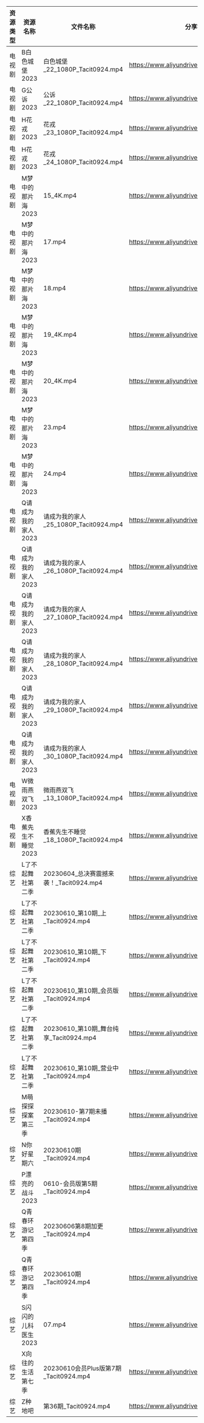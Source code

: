 | 资源类型 | 资源名称         | 文件名称                             | 分享链接                                      | 更新时间       |
| ---- | ------------ | -------------------------------- | ----------------------------------------- | ---------- |
| 电视剧  | B白色城堡2023    | 白色城堡_22_1080P_Tacit0924.mp4      | https://www.aliyundrive.com/s/RaWxk24QWV6 | 2023-06-11 |
| 电视剧  | G公诉2023      | 公诉_22_1080P_Tacit0924.mp4        | https://www.aliyundrive.com/s/SKq7GkiMEWX | 2023-06-11 |
| 电视剧  | H花戎2023      | 花戎_23_1080P_Tacit0924.mp4        | https://www.aliyundrive.com/s/DsKqmGre9hn | 2023-06-11 |
| 电视剧  | H花戎2023      | 花戎_24_1080P_Tacit0924.mp4        | https://www.aliyundrive.com/s/DsKqmGre9hn | 2023-06-11 |
| 电视剧  | M梦中的那片海2023  | 15_4K.mp4                        | https://www.aliyundrive.com/s/FuXhJiJpMjf | 2023-06-11 |
| 电视剧  | M梦中的那片海2023  | 17.mp4                           | https://www.aliyundrive.com/s/FuXhJiJpMjf | 2023-06-11 |
| 电视剧  | M梦中的那片海2023  | 18.mp4                           | https://www.aliyundrive.com/s/FuXhJiJpMjf | 2023-06-11 |
| 电视剧  | M梦中的那片海2023  | 19_4K.mp4                        | https://www.aliyundrive.com/s/FuXhJiJpMjf | 2023-06-11 |
| 电视剧  | M梦中的那片海2023  | 20_4K.mp4                        | https://www.aliyundrive.com/s/FuXhJiJpMjf | 2023-06-11 |
| 电视剧  | M梦中的那片海2023  | 23.mp4                           | https://www.aliyundrive.com/s/FuXhJiJpMjf | 2023-06-11 |
| 电视剧  | M梦中的那片海2023  | 24.mp4                           | https://www.aliyundrive.com/s/FuXhJiJpMjf | 2023-06-11 |
| 电视剧  | Q请成为我的家人2023 | 请成为我的家人_25_1080P_Tacit0924.mp4   | https://www.aliyundrive.com/s/LVhk36Kw3hq | 2023-06-11 |
| 电视剧  | Q请成为我的家人2023 | 请成为我的家人_26_1080P_Tacit0924.mp4   | https://www.aliyundrive.com/s/LVhk36Kw3hq | 2023-06-11 |
| 电视剧  | Q请成为我的家人2023 | 请成为我的家人_27_1080P_Tacit0924.mp4   | https://www.aliyundrive.com/s/LVhk36Kw3hq | 2023-06-11 |
| 电视剧  | Q请成为我的家人2023 | 请成为我的家人_28_1080P_Tacit0924.mp4   | https://www.aliyundrive.com/s/LVhk36Kw3hq | 2023-06-11 |
| 电视剧  | Q请成为我的家人2023 | 请成为我的家人_29_1080P_Tacit0924.mp4   | https://www.aliyundrive.com/s/LVhk36Kw3hq | 2023-06-11 |
| 电视剧  | Q请成为我的家人2023 | 请成为我的家人_30_1080P_Tacit0924.mp4   | https://www.aliyundrive.com/s/LVhk36Kw3hq | 2023-06-11 |
| 电视剧  | W微雨燕双飞2023   | 微雨燕双飞_13_1080P_Tacit0924.mp4     | https://www.aliyundrive.com/s/Uvq8Q8wJXgg | 2023-06-11 |
| 电视剧  | X香蕉先生不睡觉2023 | 香蕉先生不睡觉_18_1080P_Tacit0924.mp4   | https://www.aliyundrive.com/s/sDMpNaeEsz3 | 2023-06-11 |
| 综艺   | L了不起舞社第二季    | 20230604_总决赛震撼来袭！_Tacit0924.mp4  | https://www.aliyundrive.com/s/Vm7S5sAcEUm | 2023-06-11 |
| 综艺   | L了不起舞社第二季    | 20230610_第10期_上_Tacit0924.mp4    | https://www.aliyundrive.com/s/Vm7S5sAcEUm | 2023-06-11 |
| 综艺   | L了不起舞社第二季    | 20230610_第10期_下_Tacit0924.mp4    | https://www.aliyundrive.com/s/Vm7S5sAcEUm | 2023-06-11 |
| 综艺   | L了不起舞社第二季    | 20230610_第10期_会员版_Tacit0924.mp4  | https://www.aliyundrive.com/s/Vm7S5sAcEUm | 2023-06-11 |
| 综艺   | L了不起舞社第二季    | 20230610_第10期_舞台纯享_Tacit0924.mp4 | https://www.aliyundrive.com/s/Vm7S5sAcEUm | 2023-06-11 |
| 综艺   | L了不起舞社第二季    | 20230610_第10期_营业中_Tacit0924.mp4  | https://www.aliyundrive.com/s/Vm7S5sAcEUm | 2023-06-11 |
| 综艺   | M萌探探探案第三季    | 20230610-第7期未播_Tacit0924.mp4     | https://www.aliyundrive.com/s/S7KWk25DgnD | 2023-06-11 |
| 综艺   | N你好星期六       | 20230610期_Tacit0924.mp4          | https://www.aliyundrive.com/s/QGPr3eRo3pE | 2023-06-11 |
| 综艺   | P漂亮的战斗2023   | 0610-会员版第5期_Tacit0924.mp4        | https://www.aliyundrive.com/s/4dnj9Y3gcW1 | 2023-06-11 |
| 综艺   | Q青春环游记第四季    | 20230606第8期加更_Tacit0924.mp4      | https://www.aliyundrive.com/s/YcPwXPmrXec | 2023-06-11 |
| 综艺   | Q青春环游记第四季    | 20230610期_Tacit0924.mp4          | https://www.aliyundrive.com/s/YcPwXPmrXec | 2023-06-11 |
| 综艺   | S闪闪的儿科医生2023 | 07.mp4                           | https://www.aliyundrive.com/s/dNbXNnsnN8c | 2023-06-11 |
| 综艺   | X向往的生活第七季    | 20230610会员Plus版第7期_Tacit0924.mp4 | https://www.aliyundrive.com/s/82ytPLytcAd | 2023-06-11 |
| 综艺   | Z种地吧         | 第36期_Tacit0924.mp4               | https://www.aliyundrive.com/s/X646VT8wnFZ | 2023-06-11 |
